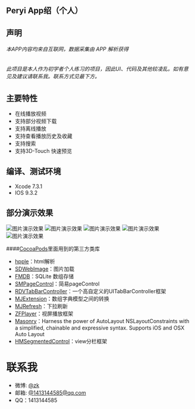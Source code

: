 
## Peryi App绍（个人）

## 声明
###### 本APP内容均来自互联网，数据采集由 APP 解析获得
###### 此项目是本人作为初学者个人练习的项目，因此UI、代码及其他较凌乱。如有意见及建议请联系我。联系方式见最下方。


## 主要特性
- 在线播放视频
- 支持部分视频下载
- 支持离线播放
- 支持查看播放历史及收藏
- 支持搜索
- 支持3D-Touch 快速预览

## 编译、测试环境
* Xcode 7.3.1
* IOS 9.3.2

## 部分演示效果

 ![图片演示效果](https://github.com/uSERken/Peryi/blob/master/%E6%BC%94%E7%A4%BA%E5%9B%BE%E7%89%87/%E4%B8%BB%E9%A1%B5.png)
 ![图片演示效果](https://github.com/uSERken/Peryi/blob/master/%E6%BC%94%E7%A4%BA%E5%9B%BE%E7%89%87/%E6%90%9C%E7%B4%A2.png)
 ![图片演示效果](https://github.com/uSERken/Peryi/blob/master/%E6%BC%94%E7%A4%BA%E5%9B%BE%E7%89%87/%E6%90%9C%E7%B4%A2%E5%88%97%E8%A1%A8.png)
 ![图片演示效果](https://github.com/uSERken/Peryi/blob/master/%E6%BC%94%E7%A4%BA%E5%9B%BE%E7%89%87/%E6%92%AD%E6%94%BE.png)
 ![图片演示效果](https://github.com/uSERken/Peryi/blob/master/%E6%BC%94%E7%A4%BA%E5%9B%BE%E7%89%87/%E6%89%8B%E5%8A%BF%E6%8E%A7%E5%88%B6.png)

####[CocoaPods](http://cocoapods.org/)里面用到的第三方类库
 - [hpple](https://github.com/topfunky/hpple)：html解析
 - [SDWebImage](https://github.com/rs/SDWebImage)：图片加载
 - [FMDB](https://github.com/ccgus/fmdb)：SQLite 数组存储
 - [SMPageControl](https://github.com/Spaceman-Labs/SMPageControl)：简易pageControl
 - [RDVTabBarController](https://github.com/robbdimitrov/RDVTabBarController)：一个高自定义的UITabBarController框架
 - [MJExtension](https://github.com/CoderMJLee/MJExtension)：数组字典模型之间的转换
 - [MJRefresh](https://github.com/CoderMJLee/MJRefresh)：下拉刷新
 - [ZFPlayer](https://github.com/renzifeng/ZFPlayer)：视屏播放框架
 - [Masonry](https://github.com/SnapKit/Masonry)：Harness the power of AutoLayout NSLayoutConstraints with a simplified, chainable and expressive syntax. Supports iOS and OSX Auto Layout
 - [HMSegmentedControl](https://github.com/HeshamMegid/HMSegmentedControl)：view分栏框架


# 联系我
- 微博: [@zk](http://weibo.com/u/1902778901)
- 邮箱:  [@1413144585@qq.com](mailto:1413144585@qq.com)
- QQ：1413144585

